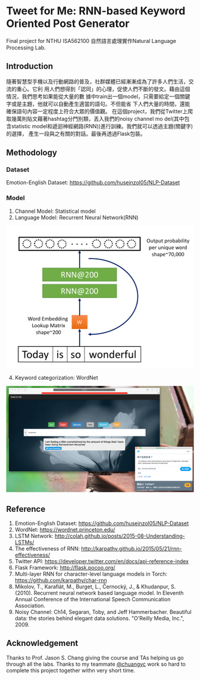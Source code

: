 # Tweet for Me: RNN-based Keyword Oriented Post Generator
Final project for NTHU ISA562100 自然語言處理實作Natural Language Processing Lab.

## Introduction
隨著智慧型手機以及行動網路的普及，社群媒體已經漸漸成為了許多人們生活，交流的重心。它利 用人們想得到「認同」的心理，促使人們不斷的發文。藉由這個情況，我們思考如果能從大量的數 據中train出一個model，只需要給定一個關鍵字或是主題，他就可以自動產生適當的語句。不但能省 下人們大量的時間，還能確保語句內容一定程度上符合大眾的價值觀。
在這個project，我們從Twitter上爬取幾萬則貼文藉著hashtag分門別類，丟入我們的noisy channel mo del(其中包含statistic model和遞迴神經網路(RNN))進行訓練。我們就可以透過主題(關鍵字)的選擇， 產生一段與之有關的對話。最後再透過Flask包裝。

## Methodology

### Dataset

Emotion-English Dataset: https://github.com/huseinzol05/NLP-Dataset

### Model

1. Channel Model: Statistical model
2. Language Model: Recurrent Neural Network(RNN)

![rnn_structure](https://github.com/sellylu/TweetforMe/blob/master/image/rnn_struc.png "RNN Structure")

4. Keyword categorization: WordNet

![Result Demostration](https://github.com/sellylu/TweetforMe/blob/master/image/result.png "Result Demostration")

## Reference

1. Emotion-English Dataset: https://github.com/huseinzol05/NLP-Dataset
2. WordNet: https://wordnet.princeton.edu/
3. LSTM Network: http://colah.github.io/posts/2015-08-Understanding-LSTMs/
4. The effectiveness of RNN: http://karpathy.github.io/2015/05/21/rnn-effectiveness/
5. Twitter API: https://developer.twitter.com/en/docs/api-reference-index
6. Flask Framework: http://flask.pocoo.org/
7. Multi-layer RNN for character-level language models in Torch: https://github.com/karpathy/char-rnn
8. Mikolov, T., Karafiát, M., Burget, L., Černocký, J., &amp; Khudanpur, S. (2010). Recurrent neural network based language model. In Eleventh Annual Conference of the International Speech Communication Association.
9. Noisy Channel: Ch14, Segaran, Toby, and Jeff Hammerbacher. Beautiful data: the stories behind elegant data solutions. "O'Reilly Media, Inc.", 2009.

## Acknowledgement

Thanks to Prof. Jason S. Chang giving the course and TAs helping us go through all the labs. Thanks to my teammate [@chuangyc](https://github.com/chuangyc) work so hard to complete this project together withn very short time.
